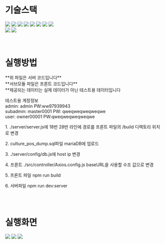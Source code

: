 <div align=left><h1>기술스택</h1></div>

<div align=left>
  <img src="https://img.shields.io/badge/html5-E34F26?style=for-the-badge&logo=html5&logoColor=white"> 
  <img src="https://img.shields.io/badge/css-1572B6?style=for-the-badge&logo=css3&logoColor=white"> 
  <img src="https://img.shields.io/badge/javascript-F7DF1E?style=for-the-badge&logo=javascript&logoColor=black"> 
  <img src="https://img.shields.io/badge/react-61DAFB?style=for-the-badge&logo=react&logoColor=black">
  <img src="https://img.shields.io/badge/node.js-339933?style=for-the-badge&logo=Node.js&logoColor=white">
  <img src="https://img.shields.io/badge/mysql-4479A1?style=for-the-badge&logo=mysql&logoColor=white"> 
  <img src="https://img.shields.io/badge/mariaDB-003545?style=for-the-badge&logo=mariaDB&logoColor=white"> 
  <img src="https://img.shields.io/badge/express-000000?style=for-the-badge&logo=express&logoColor=white">
  <br>
  <img src="https://img.shields.io/badge/reactbootstrap-41E0FD?style=for-the-badge&logo=reactbootstrap&logoColor=white">
  <img src="https://img.shields.io/badge/reactrouter-CA4245?style=for-the-badge&logo=reactrouter&logoColor=white">
</div>
<br>
<br>

<div><h1>실행방법</h1></div>
<div>
  <p> **위 파일은 서버 코드입니다**<br> **서브모듈 파일은 프론트 코드입니다**<br>**제공되는 데이터는 실제 데이터가 아닌 테스트용 데이터입니다</p>
  <p> 테스트용 계정정보 <br>admin: admin PW:ww97939943<br>subadmin: master0001 PW: qweqweqweqweqwe<br>user: owner00001 PW:qweqweqweqweqwe</p>
    
  <p>1. ./server/server.js에 18번 28번 라인에 경로를 프론트 파일의 /build 디렉토리 위치로 변경</p>
  <p>2. culture_pos_dump.sql파일 mariaDB에 업로드</p>
  <p>3. ./server/config/db.js에 host ip 변경</p>
  <p>4. 프론트 ./src/controller/Axios.config.js baseURL을 사용할 수조 값으로 변경</p>
  <p>5. 프론트 파일 npm run build</p>
  <p>6. 서버파일 npm run dev:server </p>
  <p></p>
</div>
<br>
<br>

<div><h1>실행화면</h1></div>
<img src="https://github.com/user-attachments/assets/f599c382-6241-45af-a429-3120080a6117"/>
<img src="https://github.com/user-attachments/assets/fd0460cb-e84b-431f-9b23-83f57bd3f2f6"/>
<img src="https://github.com/user-attachments/assets/be93d429-cd67-4050-a99d-fdc03b1f3c64"/>
